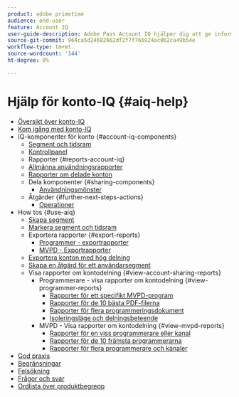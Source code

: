 ```yaml
---
product: adobe primetime
audience: end-user
feature: Account IQ
user-guide-description: Adobe Pass Account IQ hjälper dig att ge information om IQ-komponenterna för kontot och leder dig genom användarresor för att använda de olika komponenterna.
source-git-commit: 964ca5d24682662df2f7f766924ac062ca49b54e
workflow-type: tm+mt
source-wordcount: '144'
ht-degree: 0%

---
```


# Hjälp för konto-IQ {#aiq-help}

+ [Översikt över konto-IQ](/help/accountiq/home.md)
+ [Kom igång med konto-IQ](/help/accountiq/get-started.md)
+ IQ-komponenter för konto {#account-iq-components}
   + [Segment och tidsram](/help/accountiq/segments-timeframe.md)
   + [Kontrollpanel](/help/accountiq/dashboard.md)
   + Rapporter {#reports-account-iq}
   + [Allmänna användningsrapporter](/help/accountiq/general-usage-reports.md)
   + [Rapporter om delade konton](/help/accountiq/shared-acc-reports.md)
   + Dela komponenter {#sharing-components}
      + [Användningsmönster](/help/accountiq/usage-patterns.md)
   + Åtgärder {#further-next-steps-actions}
      + [Operationer](/help/accountiq/operations.md)
+ How tos {#use-aiq}
   + [Skapa segment](/help/accountiq/build-segment.md)
   + [Markera segment och tidsram](/help/accountiq/howto-select-segment-timeframe.md)
   + Exportera rapporter {#export-reports}
      + [Programmer - exportrapporter](/help/accountiq/export-segment-metrics-progr.md)
      + [MVPD - Exportrapporter](/help/accountiq/export-segment-metrics-mvpd.md)
   + [Exportera konton med hög delning](/help/accountiq/export-acc-information.md)
   + [Skapa en åtgärd för ett användarsegment](/help/accountiq/operation-affecting-user-segment.md)
   + Visa rapporter om kontodelning {#view-account-sharing-reports}
      + Programmerare - visa rapporter om kontodelning {#view-programmer-reports}
         + [Rapporter för ett specifikt MVPD-program](/help/accountiq/reports-for-specific-mvpds.md)
         + [Rapporter för de 10 bästa PDF-filerna](/help/accountiq/top-10-mvpd-reports.md)
         + [Rapporter för flera programmeringsdokument](viewrep-multiple-mvpd.md)
         + [Isoleringsläge och delningsbeteende](/help/accountiq/isolation-mode.md)
      + MVPD - Visa rapporter om kontodelning {#view-mvpd-reports}
         + [Rapporter för en viss programmerare eller kanal](/help/accountiq/reports-for-specific-programmers.md)
         + [Rapporter för de 10 främsta programmerarna](/help/accountiq/top-10-programmer-reports.md)
         + [Rapporter för flera programmerare och kanaler](viewrep-multiple-programmer.md)
+ [God praxis](/help/accountiq/best-practices.md)
+ [Begränsningar](/help/accountiq/limitations.md)
+ [Felsökning](/help/accountiq/troubleshoot.md)
+ [Frågor och svar](/help/accountiq/faq.md)
+ [Ordlista över produktbegrepp](/help/accountiq/product-concepts.md)